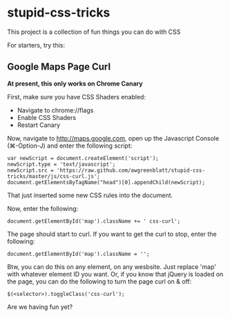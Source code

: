 stupid-css-tricks
====================

This project is a collection of fun things you can do with CSS

For starters, try this:

Google Maps Page Curl
---------------------
**At present, this only works on Chrome Canary**

First, make sure you have CSS Shaders enabled:

* Navigate to chrome://flags
* Enable CSS Shaders
* Restart Canary

Now, navigate to http://maps.google.com, open up the Javascript Console (⌘-Option-J) and enter the following script:

    var newScript = document.createElement('script');
    newScript.type = 'text/javascript';
    newScript.src = 'https://raw.github.com/awgreenblatt/stupid-css-tricks/master/js/css-curl.js';
    document.getElementsByTagName("head")[0].appendChild(newScript);

That just inserted some new CSS rules into the document.

Now, enter the following:

    document.getElementById('map').className += ' css-curl';

The page should start to curl.
If you want to get the curl to stop, enter the following:

    document.getElementById('map').className = '';

Btw, you can do this on any element, on any wesbsite.  Just replace 'map' with whatever element ID you want.
Or, if you know that jQuery is loaded on the page, you can do the following to turn the page curl on & off:

    $(<selector>).toggleClass('css-curl');

Are we having fun yet?

